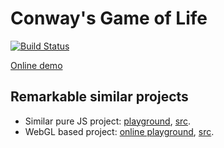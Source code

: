 # Conway's Game of Life

[![Build Status](https://travis-ci.org/michurin/conways-game-of-life.svg?branch=master)](https://travis-ci.org/michurin/conways-game-of-life)

[Online demo](https://michurin.github.io/conways-game-of-life/)

## Remarkable similar projects

- Similar pure JS project: [playground](http://pmav.eu/stuff/javascript-game-of-life-v3.1.1/), [src](https://github.com/pmav/game-of-life).
- WebGL based project: [online playground](https://www.samcodes.co.uk/project/game-of-life/), [src](https://github.com/Tw1ddle/game-of-life).
